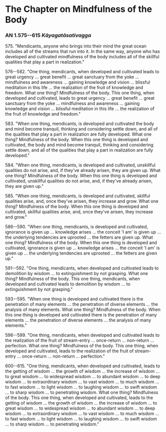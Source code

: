 # The Chapter on Mindfulness of the Body

### AN 1.575--615 *Kāyagatāsativagga*

575\. "Mendicants, anyone who brings into their mind the great ocean includes
all of the streams that run into it. In the same way, anyone who has
developed and cultivated mindfulness of the body includes all of the
skillful qualities that play a part in realization."

<!--pg-->
576--582\. "One thing, mendicants, when developed and cultivated leads to great
urgency ... great benefit ... great sanctuary from the yoke ...
mindfulness and awareness ... gaining knowledge and vision ... blissful
meditation in this life ... the realization of the fruit of knowledge
and freedom. What one thing? Mindfulness of the body. This one thing,
when developed and cultivated, leads to great urgency ... great benefit
... great sanctuary from the yoke ... mindfulness and awareness ...
gaining knowledge and vision ... blissful meditation in this life ...
the realization of the fruit of knowledge and freedom."

<!--pg-->
583\. "When one thing, mendicants, is developed and cultivated the body and
mind become tranquil, thinking and considering settle down, and all of
the qualities that play a part in realization are fully developed. What
one thing? Mindfulness of the body. When this one thing is developed and
cultivated, the body and mind become tranquil, thinking and considering
settle down, and all of the qualities that play a part in realization
are fully developed."

<!--pg-->
584\. "When one thing, mendicants, is developed and cultivated, unskillful
qualities do not arise, and, if they've already arisen, they are given
up. What one thing? Mindfulness of the body. When this one thing is
developed and cultivated, unskillful qualities do not arise, and, if
they've already arisen, they are given up."

<!--pg-->
585\. "When one thing, mendicants, is developed and cultivated, skillful
qualities arise, and, once they've arisen, they increase and grow. What
one thing? Mindfulness of the body. When this one thing is developed and
cultivated, skillful qualities arise, and, once they've arisen, they
increase and grow."

<!--pg-->
586--590\. "When one thing, mendicants, is developed and cultivated, ignorance is
given up ... knowledge arises ... the conceit 'I am' is given up ... the
underlying tendencies are uprooted ... the fetters are given up. What
one thing? Mindfulness of the body. When this one thing is developed and
cultivated, ignorance is given up ... knowledge arises ... the conceit
'I am' is given up ... the underlying tendencies are uprooted ... the
fetters are given up."

<!--pg-->
591--592\. "One thing, mendicants, when developed and cultivated leads to
demolition by wisdom ... to extinguishment by not grasping. What one
thing? Mindfulness of the body. This one thing, mendicants, when
developed and cultivated leads to demolition by wisdom ... to
extinguishment by not grasping."

<!--pg-->
593--595\. "When one thing is developed and cultivated there is the penetration of
many elements ... the penetration of diverse elements ... the analysis
of many elements. What one thing? Mindfulness of the body. When this one
thing is developed and cultivated there is the penetration of many
elements ... the penetration of diverse elements ... the analysis of
many elements."

<!--pg-->
596--599\. "One thing, mendicants, when developed and cultivated leads to the
realization of the fruit of stream-entry ... once-return ... non-return
... perfection. What one thing? Mindfulness of the body. This one thing,
when developed and cultivated, leads to the realization of the fruit of
stream-entry ... once-return ... non-return ... perfection."

<!--pg-->
600--615\. "One thing, mendicants, when developed and cultivated, leads to the
getting of wisdom ... the growth of wisdom ... the increase of wisdom
... to great wisdom ... to widespread wisdom ... to abundant wisdom ...
to deep wisdom ... to extraordinary wisdom ... to vast wisdom ... to
much wisdom ... to fast wisdom ... to light wisdom ... to laughing
wisdom ... to swift wisdom ... to sharp wisdom ... to penetrating
wisdom. What one thing? Mindfulness of the body. This one thing, when
developed and cultivated, leads to the getting of wisdom ... the growth
of wisdom ... the increase of wisdom ... to great wisdom ... to
widespread wisdom ... to abundant wisdom ... to deep wisdom ... to
extraordinary wisdom ... to vast wisdom ... to much wisdom ... to fast
wisdom ... to light wisdom ... to laughing wisdom ... to swift wisdom
... to sharp wisdom ... to penetrating wisdom."

